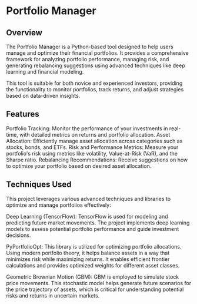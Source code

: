 # Portfolio Manager
## Overview
The Portfolio Manager is a Python-based tool designed to help users manage and optimize their financial portfolios. It provides a comprehensive framework for analyzing portfolio performance, managing risk, and generating rebalancing suggestions using advanced techniques like deep learning and financial modeling.

This tool is suitable for both novice and experienced investors, providing the functionality to monitor portfolios, track returns, and adjust strategies based on data-driven insights.

## Features
Portfolio Tracking: Monitor the performance of your investments in real-time, with detailed metrics on returns and portfolio allocation.
Asset Allocation: Efficiently manage asset allocation across categories such as stocks, bonds, and ETFs.
Risk and Performance Metrics: Measure your portfolio's risk using metrics like volatility, Value-at-Risk (VaR), and the Sharpe ratio.
Rebalancing Recommendations: Receive suggestions on how to optimize your portfolio based on desired asset allocation.
## Techniques Used
This project leverages various advanced techniques and libraries to optimize and manage portfolios effectively:

Deep Learning (TensorFlow): TensorFlow is used for modeling and predicting future market movements. The project implements deep learning models to assess potential portfolio performance and guide investment decisions.

PyPortfolioOpt: This library is utilized for optimizing portfolio allocations. Using modern portfolio theory, it helps balance assets in a way that minimizes risk while maximizing returns. It enables efficient frontier calculations and provides optimized weights for different asset classes.

Geometric Brownian Motion (GBM): GBM is employed to simulate stock price movements. This stochastic model helps generate future scenarios for the price trajectory of assets, which is critical for understanding potential risks and returns in uncertain markets.
